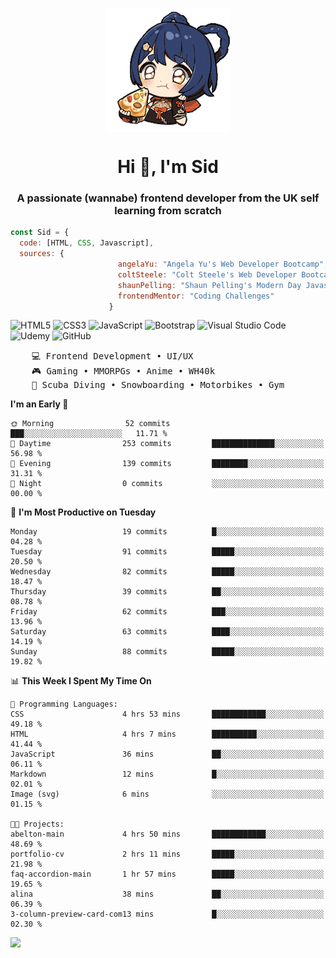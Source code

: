 <p align="center">
<img align="center" src="imgs/HuTaoPizza.gif" alt="Logo">
</p>
<h1 align="center">Hi 👋, I'm Sid</h1>
<h3 align="center">A passionate (wannabe) frontend developer from the UK self learning from scratch</h3>


```javascript
const Sid = {
  code: [HTML, CSS, Javascript],
  sources: {
                        angelaYu: "Angela Yu's Web Developer Bootcamp",
                        coltSteele: "Colt Steele's Web Developer Bootcamp",
                        shaunPelling: "Shaun Pelling's Modern Day Javascript",
                        frontendMentor: "Coding Challenges"
                      }
```

![HTML5](https://img.shields.io/badge/html5-%23E34F26.svg?style=for-the-badge&logo=html5&logoColor=white)
![CSS3](https://img.shields.io/badge/css3-%231572B6.svg?style=for-the-badge&logo=css3&logoColor=white)
![JavaScript](https://img.shields.io/badge/javascript-%23323330.svg?style=for-the-badge&logo=javascript&logoColor=%23F7DF1E)
![Bootstrap](https://img.shields.io/badge/bootstrap-%238511FA.svg?style=for-the-badge&logo=bootstrap&logoColor=white)
![Visual Studio Code](https://img.shields.io/badge/Visual%20Studio%20Code-0078d7.svg?style=for-the-badge&logo=visual-studio-code&logoColor=white)
![Udemy](https://img.shields.io/badge/Udemy-A435F0?style=for-the-badge&logo=Udemy&logoColor=white)
![GitHub](https://img.shields.io/badge/github-%23121011.svg?style=for-the-badge&logo=github&logoColor=white)

<pre>
    💻 Frontend Development • UI/UX 
    🎮 Gaming • MMORPGs • Anime • WH40k
    💪 Scuba Diving • Snowboarding • Motorbikes • Gym
</pre>

<!--START_SECTION:waka-->
**I'm an Early 🐤** 

```text
🌞 Morning                52 commits          ███░░░░░░░░░░░░░░░░░░░░░░   11.71 % 
🌆 Daytime                253 commits         ██████████████░░░░░░░░░░░   56.98 % 
🌃 Evening                139 commits         ████████░░░░░░░░░░░░░░░░░   31.31 % 
🌙 Night                  0 commits           ░░░░░░░░░░░░░░░░░░░░░░░░░   00.00 % 
```
📅 **I'm Most Productive on Tuesday** 

```text
Monday                   19 commits          █░░░░░░░░░░░░░░░░░░░░░░░░   04.28 % 
Tuesday                  91 commits          █████░░░░░░░░░░░░░░░░░░░░   20.50 % 
Wednesday                82 commits          █████░░░░░░░░░░░░░░░░░░░░   18.47 % 
Thursday                 39 commits          ██░░░░░░░░░░░░░░░░░░░░░░░   08.78 % 
Friday                   62 commits          ███░░░░░░░░░░░░░░░░░░░░░░   13.96 % 
Saturday                 63 commits          ████░░░░░░░░░░░░░░░░░░░░░   14.19 % 
Sunday                   88 commits          █████░░░░░░░░░░░░░░░░░░░░   19.82 % 
```


📊 **This Week I Spent My Time On** 

```text
💬 Programming Languages: 
CSS                      4 hrs 53 mins       ████████████░░░░░░░░░░░░░   49.18 % 
HTML                     4 hrs 7 mins        ██████████░░░░░░░░░░░░░░░   41.44 % 
JavaScript               36 mins             ██░░░░░░░░░░░░░░░░░░░░░░░   06.11 % 
Markdown                 12 mins             █░░░░░░░░░░░░░░░░░░░░░░░░   02.01 % 
Image (svg)              6 mins              ░░░░░░░░░░░░░░░░░░░░░░░░░   01.15 % 

🐱‍💻 Projects: 
abelton-main             4 hrs 50 mins       ████████████░░░░░░░░░░░░░   48.69 % 
portfolio-cv             2 hrs 11 mins       █████░░░░░░░░░░░░░░░░░░░░   21.98 % 
faq-accordion-main       1 hr 57 mins        █████░░░░░░░░░░░░░░░░░░░░   19.65 % 
alina                    38 mins             ██░░░░░░░░░░░░░░░░░░░░░░░   06.39 % 
3-column-preview-card-com13 mins             █░░░░░░░░░░░░░░░░░░░░░░░░   02.30 % 
```


<!--END_SECTION:waka-->

<a href="">![](https://komarev.com/ghpvc/?username=sedaryildirim&style=for-the-badge)</a>
